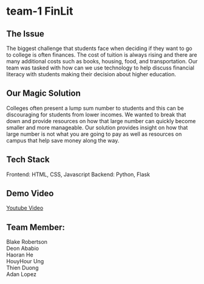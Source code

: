 # team-1 FinLit

## The Issue    
The biggest challenge that students face when deciding if they want to go to college is often finances. The cost of tuition is always rising and there are many additional costs such as books, housing, food, and transportation. Our team was tasked with how can we use technology to help discuss financial literacy with students making their decision about higher education.    

## Our Magic Solution   
Colleges often present a lump sum number to students and this can be discouraging for students from lower incomes. We wanted to break that down and provide resources on how that large number can quickly become smaller and more manageable. Our solution provides insight on how that large number is not what you are going to pay as well as resources on campus that help save money along the way.   

## Tech Stack   
Frontend: HTML, CSS, Javascript
Backend: Python, Flask    

## Demo Video   
[Youtube Video](https://www.youtube.com/watch?v=HoIKmkRz7X0&feature=youtu.be)   

## Team Member:
Blake Robertson   
Deon Ababio   
Haoran He   
HouyHour Ung    
Thien Duong   
Adan Lopez    

